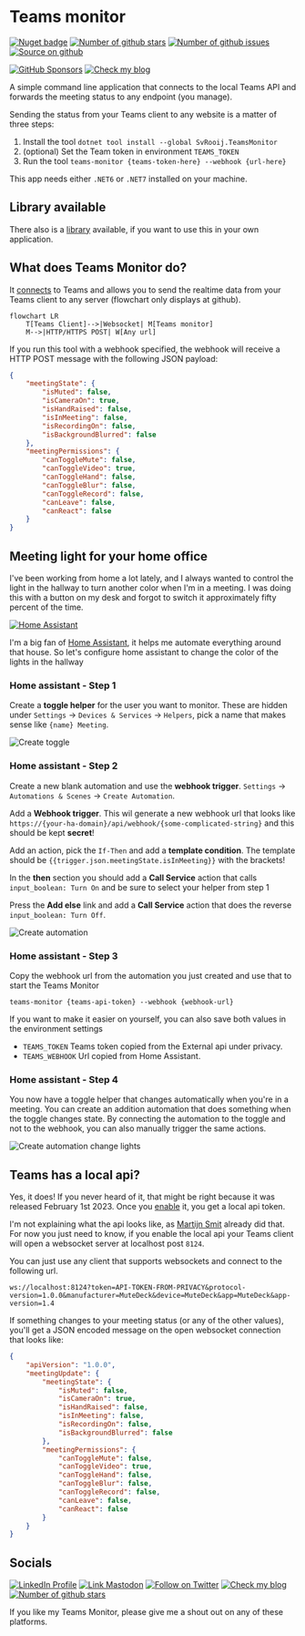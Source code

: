 # Teams monitor

 [![Nuget badge][badge_nuget]][link_nuget]
 [![Number of github stars][badge_stars]][link_source]
 [![Number of github issues][badge_issues]][link_issues]
 [![Source on github][badge_source]][link_source]
 
 [![GitHub Sponsors][badge_sponsor]][link_sponsor]
 [![Check my blog][badge_blog]][link_blog]

A simple command line application that connects to the local Teams API and forwards the meeting status to any endpoint (you manage).

Sending the status from your Teams client to any website is a matter of three steps:

1. Install the tool `dotnet tool install --global SvRooij.TeamsMonitor`
2. (optional) Set the Team token in environment `TEAMS_TOKEN`
3. Run the tool `teams-monitor {teams-token-here} --webhook {url-here}`

This app needs either `.NET6` or `.NET7` installed on your machine.

## Library available

There also is a [library](https://github.com/svrooij/teams-monitor/blob/main/LIBRARY.md) available, if you want to use this in your own application.

## What does Teams Monitor do?

It [connects](#teams-has-a-local-api) to Teams and allows you to send the realtime data from your Teams client to any server (flowchart only displays at github).

```mermaid
flowchart LR
    T[Teams Client]-->|Websocket| M[Teams monitor]
    M-->|HTTP/HTTPS POST| W[Any url]
```

If you run this tool with a webhook specified, the webhook will receive a HTTP POST message with the following JSON payload:

```json
{
    "meetingState": {
        "isMuted": false,
        "isCameraOn": true,
        "isHandRaised": false,
        "isInMeeting": false,
        "isRecordingOn": false,
        "isBackgroundBlurred": false
    },
    "meetingPermissions": {
        "canToggleMute": false,
        "canToggleVideo": true,
        "canToggleHand": false,
        "canToggleBlur": false,
        "canToggleRecord": false,
        "canLeave": false,
        "canReact": false
    }
}
```

## Meeting light for your home office

I've been working from home a lot lately, and I always wanted to control the light in the hallway to turn another color when I'm in a meeting. I was doing this with a button on my desk and forgot to switch it approximately fifty percent of the time.

[![Home Assistant](https://img.shields.io/badge/Home%20Assistant-webhook-blue?style=for-the-badge&logo=homeassistant&logoColor=white)](https://home-assistant.io)

I'm a big fan of [Home Assistant](https://home-assistant.io), it helps me automate everything around that house. So let's configure home assistant to change the color of the lights in the hallway

### Home assistant - Step 1

Create a **toggle helper** for the user you want to monitor. These are hidden under `Settings` -> `Devices & Services` -> `Helpers`, pick a name that makes sense like `{name} Meeting`.

![Create toggle](https://github.com/svrooij/teams-monitor/blob/main/assets/ha-create-toggle.png)

### Home assistant - Step 2

Create a new blank automation and use the **webhook trigger**. `Settings` -> `Automations & Scenes` -> `Create Automation`.

Add a **Webhook trigger**. This wil generate a new webhook url that looks like `https://{your-ha-domain}/api/webhook/{some-complicated-string}` and this should be kept **secret**!

Add an action, pick the `If-Then` and add a **template condition**.
The template should be `{{trigger.json.meetingState.isInMeeting}}` with the brackets!

In the **then** section you should add a **Call Service** action that calls `input_boolean: Turn On` and be sure to select your helper from step 1

Press the **Add else** link and add a **Call Service** action that does the reverse `input_boolean: Turn Off`.

![Create automation](https://github.com/svrooij/teams-monitor/blob/main/assets/ha-automation.png)

### Home assistant - Step 3

Copy the webhook url from the automation you just created and use that to start the Teams Monitor

`teams-monitor {teams-api-token} --webhook {webhook-url}`

If you want to make it easier on yourself, you can also save both values in the environment settings

- `TEAMS_TOKEN` Teams token copied from the External api under privacy.
- `TEAMS_WEBHOOK` Url copied from Home Assistant.

### Home assistant - Step 4

You now have a toggle helper that changes automatically when you're in a meeting. You can create an addition automation that does something when the toggle changes state. By connecting the automation to the toggle and not to the webhook, you can also manually trigger the same actions.

![Create automation change lights](https://github.com/svrooij/teams-monitor/blob/main/assets/ha-automation-change-lights.png)

## Teams has a local api?

Yes, it does! If you never heard of it, that might be right because it was released February 1st 2023. Once you [enable](https://support.microsoft.com/en-us/office/connect-third-party-devices-to-teams-aabca9f2-47bb-407f-9f9b-81a104a883d6) it, you get a local api token.

I'm not explaining what the api looks like, as [Martijn Smit](https://lostdomain.notion.site/Microsoft-Teams-WebSocket-API-5c042838bc3e4731bdfe679e864ab52a) already did that. For now you just need to know, if you enable the local api your Teams client will open a websocket server at localhost post `8124`.

You can just use any client that supports websockets and connect to the following url.

`ws://localhost:8124?token=API-TOKEN-FROM-PRIVACY&protocol-version=1.0.0&manufacturer=MuteDeck&device=MuteDeck&app=MuteDeck&app-version=1.4`

If something changes to your meeting status (or any of the other values), you'll get a JSON encoded message on the open websocket connection that looks like:

```json
{
    "apiVersion": "1.0.0",
    "meetingUpdate": {
        "meetingState": {
            "isMuted": false,
            "isCameraOn": true,
            "isHandRaised": false,
            "isInMeeting": false,
            "isRecordingOn": false,
            "isBackgroundBlurred": false
        },
        "meetingPermissions": {
            "canToggleMute": false,
            "canToggleVideo": true,
            "canToggleHand": false,
            "canToggleBlur": false,
            "canToggleRecord": false,
            "canLeave": false,
            "canReact": false
        }
    }
}
```

## Socials

[![LinkedIn Profile][badge_linkedin]][link_linkedin]
[![Link Mastodon][badge_mastodon]][link_mastodon]
[![Follow on Twitter][badge_twitter]][link_twitter]
[![Check my blog][badge_blog]][link_blog]
[![Number of github stars][badge_stars]][link_source]

If you like my Teams Monitor, please give me a shout out on any of these platforms.

[badge_issues]: https://img.shields.io/github/issues/svrooij/teams-monitor?style=for-the-badge&logo=github
[badge_nuget]: https://img.shields.io/nuget/v/SvRooij.TeamsMonitor?logo=nuget&style=for-the-badge
[badge_source]: https://img.shields.io/badge/source-svrooij%2Fteams--monitor-blue?style=for-the-badge&logo=github
[badge_sponsor]: https://img.shields.io/github/sponsors/svrooij?label=Github%20Sponsors&style=for-the-badge&logo=github
[badge_stars]: https://img.shields.io/github/stars/svrooij/teams-monitor?style=for-the-badge&logo=github
[link_issues]: https://github.com/svrooij/teams-monitor/issues
[link_nuget]: https://www.nuget.org/packages/svrooij.teamsmonitor
[link_source]: https://github.com/svrooij/teams-monitor
[link_sponsor]: https://github.com/sponsors/svrooij/

[badge_blog]: https://img.shields.io/badge/blog-svrooij.io-blue?style=for-the-badge
[badge_linkedin]: https://img.shields.io/badge/LinkedIn-stephanvanrooij-blue?style=for-the-badge&logo=linkedin
[badge_mastodon]: https://img.shields.io/mastodon/follow/109502876771613420?domain=https%3A%2F%2Fdotnet.social&label=%40svrooij%40dotnet.social&logo=mastodon&logoColor=white&style=for-the-badge
[badge_twitter]: https://img.shields.io/badge/follow-%40svrooij-1DA1F2?logo=twitter&style=for-the-badge&logoColor=white
[link_blog]: https://svrooij.io/
[link_linkedin]: https://www.linkedin.com/in/stephanvanrooij
[link_mastodon]: https://dotnet.social/@svrooij
[link_twitter]: https://twitter.com/svrooij